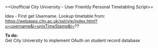 ==Unofficial City University - User Frienldy Personal Timetabling Script==

Idea - First get Username.
Lookup timetable from: https://webapps.city.ac.uk/sst/vle/index.html?u=username&i=unixTimeStamp&t=??

**To do:**  
Get City University to implement OAuth on student record database

